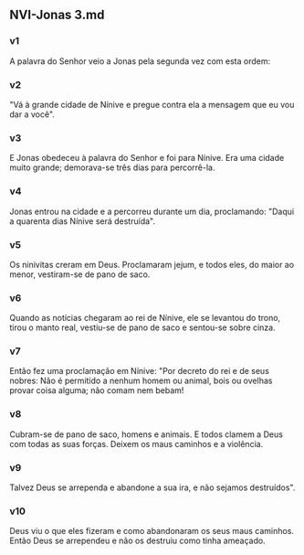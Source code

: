 ## NVI-Jonas 3.md
### v1
 A palavra do Senhor veio a Jonas pela segunda vez com esta ordem:
### v2
 "Vá à grande cidade de Nínive e pregue contra ela a mensagem que eu vou dar a você".
### v3
 E Jonas obedeceu à palavra do Senhor e foi para Nínive. Era uma cidade muito grande; demorava-se três dias para percorrê-la.
### v4
 Jonas entrou na cidade e a percorreu durante um dia, proclamando: "Daqui a quarenta dias Nínive será destruída".
### v5
 Os ninivitas creram em Deus. Proclamaram jejum, e todos eles, do maior ao menor, vestiram-se de pano de saco.
### v6
 Quando as notícias chegaram ao rei de Nínive, ele se levantou do trono, tirou o manto real, vestiu-se de pano de saco e sentou-se sobre cinza.
### v7
 Então fez uma proclamação em Nínive: "Por decreto do rei e de seus nobres: Não é permitido a nenhum homem ou animal, bois ou ovelhas provar coisa alguma; não comam nem bebam!
### v8
 Cubram-se de pano de saco, homens e animais. E todos clamem a Deus com todas as suas forças. Deixem os maus caminhos e a violência.
### v9
 Talvez Deus se arrependa e abandone a sua ira, e não sejamos destruídos".
### v10
 Deus viu o que eles fizeram e como abandonaram os seus maus caminhos. Então Deus se arrependeu e não os destruiu como tinha ameaçado.
